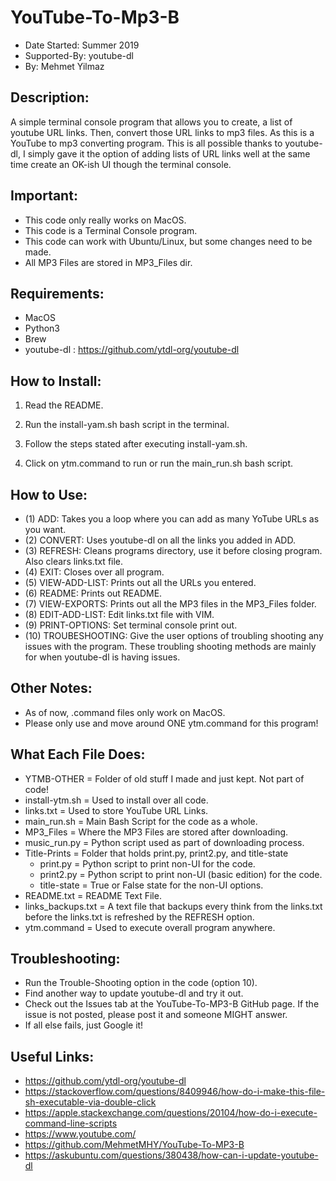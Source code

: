 # YouTube-To-Mp3-B
- Date Started: Summer 2019
- Supported-By: youtube-dl
- By: Mehmet Yilmaz

## Description:
A simple terminal console program that allows you to create, a list of youtube URL links. Then, convert those URL links to mp3 files. As this is a YouTube to mp3 converting program. This is all possible thanks to youtube-dl, I simply gave it the option of adding lists of URL links well at the same time create an OK-ish UI though the terminal console.

## Important:
- This code only really works on MacOS.
- This code is a Terminal Console program.
- This code can work with Ubuntu/Linux, but some changes need to be made.
- All MP3 Files are stored in MP3_Files dir.

## Requirements:
- MacOS
- Python3
- Brew
- youtube-dl  :  https://github.com/ytdl-org/youtube-dl

## How to Install:
1) Read the README.

2) Run the install-yam.sh bash script in the terminal.

3) Follow the steps stated after executing install-yam.sh.

4) Click on ytm.command to run or run the main_run.sh bash script.

## How to Use:
- (1)  ADD:           Takes you a loop where you can add as many YoTube URLs as you want.
- (2)  CONVERT:       Uses youtube-dl on all the links you added in ADD.
- (3)  REFRESH:       Cleans programs directory, use it before closing program. Also clears links.txt file.
- (4)  EXIT:          Closes over all program.
- (5)  VIEW-ADD-LIST: Prints out all the URLs you entered.
- (6)  README:        Prints out README.
- (7)  VIEW-EXPORTS:  Prints out all the MP3 files in the MP3_Files folder.
- (8)  EDIT-ADD-LIST: Edit links.txt file with VIM.
- (9)  PRINT-OPTIONS: Set terminal console print out.
- (10) TROUBESHOOTING: Give the user options of troubling shooting any issues with the program. These troubling shooting methods are mainly for when youtube-dl is having issues.

## Other Notes:
- As of now, .command files only work on MacOS.
- Please only use and move around ONE ytm.command for this program!

## What Each File Does:
- YTMB-OTHER        = Folder of old stuff I made and just kept. Not part of code!
- install-ytm.sh    = Used to install over all code.
- links.txt         = Used to store YouTube URL Links.
- main_run.sh       = Main Bash Script for the code as a whole.
- MP3_Files         = Where the MP3 Files are stored after downloading.
- music_run.py      = Python script used as part of downloading process.
- Title-Prints      = Folder that holds print.py, print2.py, and title-state
   - print.py          = Python script to print non-UI for the code.
   - print2.py         = Python script to print non-UI (basic edition) for the code.
   - title-state     = True or False state for the non-UI options.
- README.txt        = README Text File.
- links_backups.txt = A text file that backups every think from the links.txt before the links.txt is refreshed by the REFRESH option.
- ytm.command	   = Used to execute overall program anywhere.

## Troubleshooting:
- Run the Trouble-Shooting option in the code (option 10).
- Find another way to update youtube-dl and try it out.
- Check out the Issues tab at the YouTube-To-MP3-B GitHub page. If the issue is not posted, please post it and someone MIGHT answer.
- If all else fails, just Google it!

## Useful Links:
- https://github.com/ytdl-org/youtube-dl
- https://stackoverflow.com/questions/8409946/how-do-i-make-this-file-sh-executable-via-double-click
- https://apple.stackexchange.com/questions/20104/how-do-i-execute-command-line-scripts
- https://www.youtube.com/
- https://github.com/MehmetMHY/YouTube-To-MP3-B
- https://askubuntu.com/questions/380438/how-can-i-update-youtube-dl
